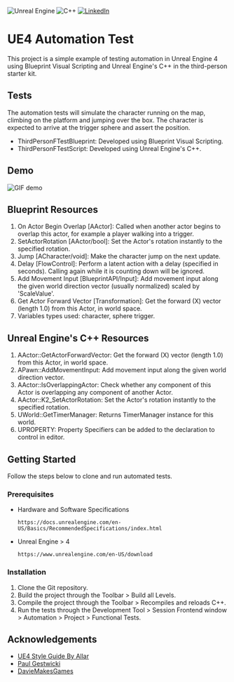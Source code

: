 <p>
    <img alt="Unreal Engine" src="https://img.shields.io/badge/unrealengine-%23313131.svg?&style=for-the-badge&logo=unrealengine&logoColor=white"/>
    <img alt="C++" src="https://img.shields.io/badge/c++-%2300599C.svg?&style=for-the-badge&logo=c%2B%2B&ogoColor=white"/>
    <a href="https://linkedin.com/in/leonardo-duprates">
        <img alt="LinkedIn" src="https://img.shields.io/badge/linkedin-%230077B5.svg?&style=for-the-badge&logo=linkedin&logoColor=white"/>
    </a>
</p>

# UE4 Automation Test

This project is a simple example of testing automation in Unreal Engine 4 using Blueprint Visual Scripting and Unreal Engine's C++ in the third-person starter kit.

## Tests

The automation tests will simulate the character running on the map, climbing on the platform and jumping over the box. The character is expected to arrive at the trigger sphere and assert the position.

* ThirdPersonFTestBlueprint: Developed using Blueprint Visual Scripting.
* ThirdPersonFTestScript: Developed using Unreal Engine's C++.

## Demo

![GIF demo](GitResources/demo.gif)

## Blueprint Resources

1. On Actor Begin Overlap [AActor]: Called when another actor begins to overlap this actor, for example a player walking into a trigger.
2. SetActorRotation [AActor/bool]: Set the Actor's rotation instantly to the specified rotation.
3. Jump [ACharacter/void]: Make the character jump on the next update.
4. Delay [FlowControl]: Perform a latent action with a delay (specified in seconds). Calling again while it is counting down will be ignored.
5. Add Movement Input [BlueprintAPI/Input]: Add movement input along the given world direction vector (usually normalized) scaled by 'ScaleValue'.
6. Get Actor Forward Vector [Transformation]: Get the forward (X) vector (length 1.0) from this Actor, in world space.
7. Variables types used: character, sphere trigger.

## Unreal Engine's C++ Resources

1. AActor::GetActorForwardVector: Get the forward (X) vector (length 1.0) from this Actor, in world space.
2. APawn::AddMovementInput: Add movement input along the given world direction vector.
3. AActor::IsOverlappingActor: Check whether any component of this Actor is overlapping any component of another Actor. 
4. AActor::K2_SetActorRotation: Set the Actor's rotation instantly to the specified rotation. 
5. UWorld::GetTimerManager: Returns TimerManager instance for this world. 
6. UPROPERTY: Property Specifiers can be added to the declaration to control in editor. 

## Getting Started

Follow the steps below to clone and run automated tests.

### Prerequisites

* Hardware and Software Specifications
  ```
  https://docs.unrealengine.com/en-US/Basics/RecommendedSpecifications/index.html
  ```
* Unreal Engine > 4
  ```
  https://www.unrealengine.com/en-US/download
  ```

### Installation

1. Clone the Git repository.
2. Build the project through the Toolbar > Build all Levels.
3. Compile the project through the Toolbar > Recompiles and reloads C++.
4. Run the tests through the Development Tool > Session Frontend window > Automation > Project > Functional Tests.

## Acknowledgements

* [UE4 Style Guide By Allar](https://github.com/Allar/ue4-style-guide)
* [Paul Gestwicki](https://www.youtube.com/watch?v=HscEt4As0_g)
* [DavieMakesGames](https://www.youtube.com/watch?v=528XSNTfxX8)
